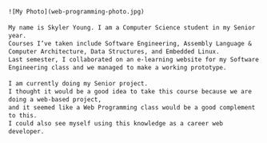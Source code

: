 	![My Photo](web-programming-photo.jpg)
	
	My name is Skyler Young. I am a Computer Science student in my Senior year. 
	Courses I’ve taken include Software Engineering, Assembly Language & Computer Architecture, Data Structures, and Embedded Linux.
	Last semester, I collaborated on an e-learning website for my Software Engineering class and we managed to make a working prototype.
	
	I am currently doing my Senior project. 
	I thought it would be a good idea to take this course because we are doing a web-based project,
	and it seemed like a Web Programming class would be a good complement to this.
	I could also see myself using this knowledge as a career web developer.
